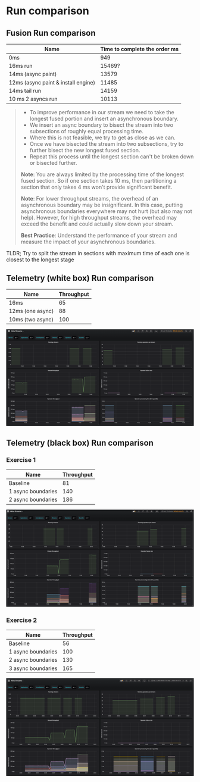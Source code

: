 # Run comparison

## Fusion Run comparison

| Name                                | Time to complete the order ms |
|-------------------------------------|-------------------------------|
| 0ms                                 | 949                           |
| 16ms run                            | 15469?                        |
| 14ms (async paint)                  | 13579                         |
| 12ms (async paint & install engine) | 11485                         |
| 14ms tail run                       | 14159                         |
| 10 ms 2 asyncs run                  | 10113                         |

> - To improve performance in our stream we need to take the longest fused portion and insert an asynchronous boundary.
> - We insert an async boundary to bisect the stream into two subsections of roughly equal processing time.
> - Where this is not feasible, we try to get as close as we can.
> - Once we have bisected the stream into two subsections, try to further bisect the new longest fused section.
> - Repeat this process until the longest section can't be broken down or bisected further.
>
> **Note**:  You are always limited by the processing time of the longest fused section. So if one section takes 10 ms, then partitioning a section that only takes 4 ms won't provide significant benefit.
> 
> **Note**:  For lower throughput streams, the overhead of an asynchronous boundary may be insignificant. In this case, putting asynchronous boundaries everywhere may not hurt (but also may not help). However, for high throughput streams, the overhead may exceed the benefit and could actually slow down your stream.
> 
> **Best Practice**: Understand the performance of your stream and measure the impact of your asynchronous boundaries.

TLDR; Try to split the stream in sections with maximum time of each one  is closest to the longest stage

## Telemetry (white box) Run comparison

| Name             | Throughput |
|------------------|------------|
| 16ms             | 65         |
| 12ms (one async) | 88         |
| 10ms (two async) | 100        |

![Telemetry Comparison](../../../../resources/img/telemetry-comparison.png)

## Telemetry (black box) Run comparison

### Exercise 1

| Name               | Throughput |
|--------------------|------------|
| Baseline           | 81         |
| 1 async boundaries | 140        |
| 2 async boundaries | 186        |

![Telemetry Comparison Exercise 1](../../../../resources/img/telemetry-comparison-ex1.png)

### Exercise 2

| Name               | Throughput |
|--------------------|------------|
| Baseline           | 56         |
| 1 async boundaries | 100        |
| 2 async boundaries | 130        |
| 3 async boundaries | 165        |

![Telemetry Comparison Exercise 2](../../../../resources/img/telemetry-comparison-ex2.png)
